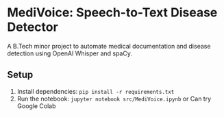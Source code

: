# MediVoice: Speech-to-Text Disease Detector
A B.Tech minor project to automate medical documentation and disease detection using OpenAI Whisper and spaCy.

## Setup
1. Install dependencies: `pip install -r requirements.txt`
2. Run the notebook: `jupyter notebook src/MediVoice.ipynb` or Can try Google Colab
